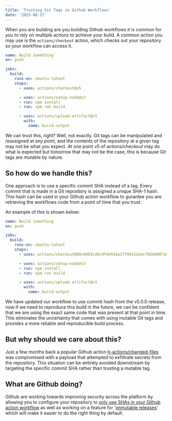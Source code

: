 ```yaml
---
title: 'Trusting Git Tags in Github Workflows'
date: '2025-08-17'
---
```


When you are building are you building Github workflows it is common for you to rely on multiple actions to achieve your build. A common action you may use is the `actions/checkout` action, which checks out your repository so your workflow can access it.

```yaml
name: Build something
on: push

jobs:
  build:
    runs-on: ubuntu-latest
    steps:
      - uses: actions/checkout@v5

      - uses: actions/setup-node@v3
      - run: npm install
      - run: npm run build

      - uses: actions/upload-artifact@v3
        with:
          name: build-output
```

We can trust this, right? Well, not exactly. Git tags can be manipulated and reassigned at any point, and the contents of the repository at a given tag may not be what you expect. At one point v5 of actions/checkout may do what is expected but tomorrow that may not be the case, this is because Git tags are mutable by nature.

## So how do we handle this?

One approach is to use a specific commit SHA instead of a tag. Every commit that is made in a Git repository is assigned a unique SHA-1 hash. This hash can be used in your Github action workflow to gurantee you are retrieving the workflows code from a point of time that you trust.

An example of this is shown below:


```yaml
name: Build something
on: push

jobs:
  build:
    runs-on: ubuntu-latest
    steps:
      - uses: actions/checkout@08c6903cd8c0fde910a37f88322edcfb5dd907a8 # v5.0.0

      - uses: actions/setup-node@v3
      - run: npm install
      - run: npm run build

      - uses: actions/upload-artifact@v3
        with:
          name: build-output
```

We have updated our workflow to use commit hash from the v5.0.0 release, now if we need to reproduce this build in the future, we can be confident that we are using the exact same code that was present at that point in time. This eliminates the uncertainty that comes with using mutable Git tags and provides a more reliable and reproducible build process.

## But why should we care about this?

Just a few months back a popular Github action [tj-actions/changed-files](https://github.com/tj-actions/changed-files) was compromised with a payload that attempted to exfiltrate secrets from the repository. This situation can be entirely avoided downstream by targeting the specific commit SHA rather than trusting a mutable tag.

## What are Github doing?

Github are working towards improving security across the platform by allowing you to configure your repository to [only use SHAs in your Github action workflow](https://github.blog/changelog/2025-08-15-github-actions-policy-now-supports-blocking-and-sha-pinning-actions/) as well as working on a feature for '[immutable releases](https://github.com/github/roadmap/issues/1137)' which will make it easier to do the right thing by default.


